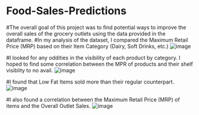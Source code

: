 # Food-Sales-Predictions
#The overall goal of this project was to find potential ways to improve the overall sales of the grocery outlets using the data provided in the dataframe.
#In my analysis of the dataset, I compared the Maximum Retail Price (MRP) based on their Item Category (Dairy, Soft Drinks, etc.)
![image](https://user-images.githubusercontent.com/82009362/120911431-1b6f6a00-c64d-11eb-9ec4-26205f261ed0.png)

#I looked for any oddities in the visibility of each product by category. I hoped to find some correlation between the MPR of products and their shelf visiblity to no avail.
![image](https://user-images.githubusercontent.com/82009362/120911404-ecf18f00-c64c-11eb-94c1-7aabdd15ccf3.png)

#I found that Low Fat Items sold more than their regular counterpart.
![image](https://user-images.githubusercontent.com/82009362/120911441-22967800-c64d-11eb-9d8a-5722520eac7b.png)

#I also found a correlation between the Maximum Retail Price (MRP) of items and the Overall Outlet Sales. 
![image](https://user-images.githubusercontent.com/82009362/120911325-32fa2300-c64c-11eb-8d46-dcfb7ea987a8.png)
